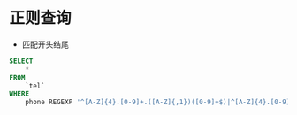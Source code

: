 # 正则查询

* 匹配开头结尾

```sql
SELECT
	* 
FROM
	`tel` 
WHERE
	phone REGEXP '^[A-Z]{4}.[0-9]+.([A-Z]{,1})([0-9]+$)|^[A-Z]{4}.[0-9]+$'
```
